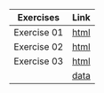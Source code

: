 Exercises        | Link
:-----:          | :--------:
Exercise 01      | [html](../exercise_pluto_01)
Exercise 02      | [html](../exercise_pluto_02)
Exercise 03      | [html](../exercise_pluto_03)
                 | [data](../assets/data/FINC462-662_SP22_YieldToMaturityExample.xlsx)
